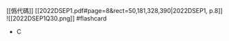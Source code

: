 [[僞代碼]]
[[2022DSEP1.pdf#page=8&rect=50,181,328,390|2022DSEP1, p.8]]
![[2022DSEP1Q30.png]] #flashcard 
- C
